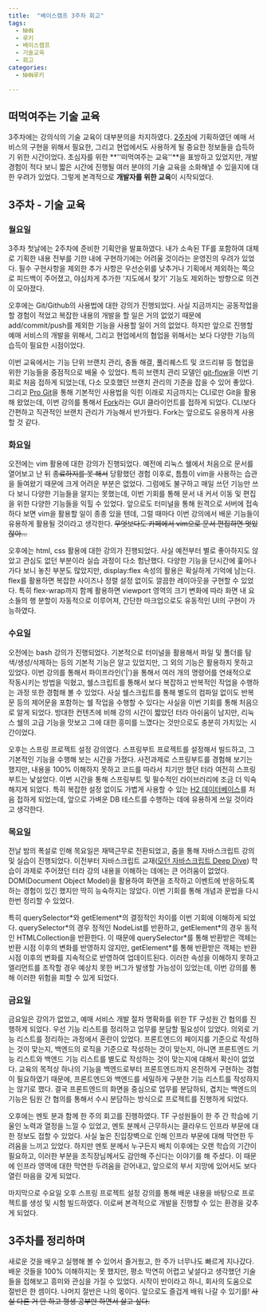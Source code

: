 ```yaml
---
title:  "베이스캠프 3주차 회고"
tags:
  - NHN
  - 루키
  - 베이스캠프
  - 기술교육
  - 회고
categories:
  - NHN루키

---
```


## 떠먹여주는 기술 교육

3주차에는 강의식의 기술 교육이 대부분의을 차지하였다. [2주차](https://eundonglee.github.io/nhn%EB%A3%A8%ED%82%A4/2nd-retrospective/)에 기획하였던 예매 서비스의 구현을 위해서 필요한, 그리고 현업에서도 사용하게 될 중요한 정보들을 습득하기 위한 시간이었다. 초심자를 위한 **''떠먹여주는 교육''**을 표방하고 있었지만, 개발 경험이 적다 보니 짧은 시간에 진행될 여러 분야의 기술 교육을 소화해낼 수 있을지에 대한 우려가 있었다. 그렇게 본격적으로 **개발자를 위한 교육**이 시작되었다.

## 3주차 - 기술 교육

### 월요일

3주차 첫날에는 2주차에 준비한 기획안을 발표하였다. 내가 소속된 TF를 포함하여 대체로 기획한 내용 전부를 기한 내에 구현하기에는 어려울 것이라는 운영진의 우려가 있었다. 필수 구현사항을 제외한 추가 사항은 우선순위를 낮추거나 기획에서 제외하는 쪽으로 피드백이 주어졌고, 야심차게 추가한 '지도에서 찾기' 기능도 제외하는 방향으로 의견이 모아졌다. 

오후에는 Git/Github의 사용법에 대한 강의가 진행되었다. 사실 지금까지는 공동작업을 할 경험이 적었고 복잡한 내용의 개발을 할 일은 거의 없었기 때문에 add/commit/push를 제외한 기능을 사용할 일이 거의 없었다. 하지만 앞으로 진행할 예매 서비스의 개발을 위해서, 그리고 현업에서의 협업을 위해서는 보다 다양한 기능의 습득이 필요한 시점이었다.

이번 교육에서는 기능 단위 브랜치 관리, 충돌 해결, 풀리퀘스트 및 코드리뷰 등 협업을 위한 기능들을 중점적으로 배울 수 있었다. 특히 브랜치 관리 모델인 [git-flow](https://nvie.com/posts/a-successful-git-branching-model/)을 이번 기회로 처음 접하게 되었는데, 다소 모호했던 브랜치 관리의 기준을 잡을 수 있어 좋았다. 그리고 [Pro Git](https://git-scm.com/book/ko/v2)을 통해 기본적인 사용법을 익힌 이래로 지금까지는 CLI로만 Git을 활용해 왔었는데, 이번 강의를 통해서 [Fork](https://git-fork.com/)라는 GUI 클라이언트를 접하게 되었다. CLI보다 간편하고 직관적인 브랜치 관리가 가능해서 반가웠다. Fork는 앞으로도 유용하게 사용할 것 같다.

### 화요일

오전에는 vim 활용에 대한 강의가 진행되었다. 예전에 리눅스 쉘에서 처음으로  문서를 열어보고 난 뒤 ~~종료하지를 못 해서~~ 당황했던 경험 이후로, 틈틈이 vim을 사용하는 습관을 들여왔기 때문에 크게 어려운 부분은 없었다. 그럼에도 불구하고 매일 쓰던 기능만 쓰다 보니 다양한 기능들을 알지는 못했는데, 이번 기회를 통해 문서 내 커서 이동 및 편집을 위한 다양한 기능들을 익힐 수 있었다. 앞으로도 터미널을 통해 원격으로 서버에 접속하다 보면 vim을 활용할 일이 종종 있을 텐데, 그럴 때마다 이번 강의에서 배운 기능들이 유용하게 활용될 것이라고 생각한다. ~~무엇보다도 카페에서 vim으로 문서 편집하면 멋있잖아...~~

오후에는 html, css 활용에 대한 강의가 진행되었다. 사실 예전부터 별로 좋아하지도 않았고 관심도 없던 부분이라 실습 과정이 다소 험난했다. 다양한 기능을 단시간에 훑어나가다 보니 놓친 부분도 많았지만, display:flex 속성의 활용은 확실하게 기억에 남는다. flex를 활용하면 복잡한 사이즈나 정렬 설정 없이도 깔끔한  레이아웃을 구현할 수 있었다. 특히 flex-wrap까지 함께 활용하면 viewport 영역의 크기 변화에 따라 화면 내 요소들의 행 분할이 자동적으로 이루어져, 간단한 마크업으로도 유동적인 UI의 구현이 가능하였다.

### 수요일

오전에는 bash  강의가 진행되었다. 기본적으로 터미널을 활용해서 파일 및 폴더를 탐색/생성/삭제하는 등의 기본적 기능은 알고 있었지만, 그 외의 기능은 활용하지 못하고 있었다. 이번 강의를 통해서 파이프라인('|')을 통해서 여러 개의 명령어를 연쇄적으로 작동시키는 방법을 익혔고, 쉘스크립트를 통해서 보다 복잡하고 반복적인 작업을 수행하는 과정 또한 경험해 볼 수 있었다. 사실 쉘스크립트를 통해 별도의 컴파일 없이도 반복문 등의 제어문을 포함하는 쉘 작업을 수행할 수 있다는 사실을 이번 기회를 통해 처음으로 알게 되었다. 방대한 컨텐츠에 비해 강의 시간이 짧았던 터라 아쉬움이 남지만, 리눅스 쉘의 고급 기능을 맛보고 그에 대한 흥미를 느꼈다는 것만으로도 충분히 가치있는 시간이었다.

오후는 스프링 프로젝트 설정 강의였다. 스프링부트 프로젝트를 설정해서 빌드하고, 그 기본적인 기능을 수행해 보는 시간을 가졌다. 사전과제로 스프링부트를 경험해 보기는 했지만, 내용을 100% 이해하지 못하고 코드를 따라서 치기만 했던 터라 여전히 스프링부트는 낯설었다. 이번 시간을 통해 스프링부트 및 필수적인 라이브러리에 조금 더 익숙해지게 되었다. 특히 복잡한 설정 없이도 가볍게 사용할 수 있는 [H2 데이터베이스](https://www.h2database.com/html/main.html)를 처음 접하게 되었는데, 앞으로 가벼운 DB 테스트를 수행하는 데에 유용하게 쓰일 것이라고 생각한다.

### 목요일

전날 밤의 폭설로 인해 목요일은 재택근무로 전환되었고, 줌을 통해 자바스크립트 강의 및 실습이 진행되었다. 이전부터 자바스크립트 교재([모던 자바스크립트 Deep Dive](http://www.yes24.com/Product/Goods/92742567)) 학습이 과제로 주어졌던 터라 강의 내용을 이해하는 데에는 큰 어려움이 없었다. DOM(Document Object Model)을 활용하여 화면을 조작하고 이벤트에 반응하도록 하는 경험이 있긴 했지만 딱히 능숙하지는 않았다. 이번 기회를 통해 개념과 문법을 다시 한번 정리할 수 있었다.

특히 querySelector\*와 getElement\*의 결정적인 차이를 이번 기회에 이해하게 되었다. querySelector\*의 경우 정적인 NodeList를 반환하고, getElement\*의 경우 동적인 HTMLCollection을 반환한다. 이 때문에 querySelector\*를 통해 반환받은 객체는 반환 시점 이후의 변화를 반영하지 않지만, getElement\*를 통해 반환받은 객체는 반환 시점 이후의 변화를 지속적으로 반영하여 업데이트된다. 이러한 속성을 이해하지 못하고 엘리먼트를 조작할 경우 예상치 못한 버그가 발생할 가능성이 있었는데, 이번 강의를 통해 이러한 위험을 피할 수 있게 되었다.

### 금요일

금요일은 강의가 없었고, 예매 서비스 개발 절차 명확화를 위한 TF 구성원 간 협의를 진행하게 되었다. 우선 기능 리스트를 정리하고 업무를 분담할 필요성이 있었다. 의외로 기능 리스트를 정리하는 과정에서 혼란이 있었다. 프론트엔드의 페이지를 기준으로 작성하는 것이 맞는지, 백엔드의 로직을 기준으로 작성하는 것이 맞는지, 아니면 프론트엔드 기능 리스트와 백엔드 기능 리스트를 별도로 작성하는 것이 맞는지에 대해서 확신이 없었다. 교육의 목적상 하나의 기능을  백엔드로부터 프론트엔드까지 온전하게 구현하는 경험이 필요하였기 때문에, 프론트엔드와 백엔드를 세밀하게 구분한 기능 리스트를 작성하지는 않기로 했다. 결국 프론트엔드의 화면을 중심으로 업무를 분담하되, 겹치는 백엔드의 기능은 팀원 간 협의를 통해서 수시 분담하는 방식으로 프로젝트를 진행하게 되었다.

오후에는 멘토 분과 함께 한 주의 회고를 진행하였다. TF 구성원들이 한 주 간 학습에 기울인 노력과 열정을 느낄 수 있었고, 멘토 분께서 근무하시는 클라우드 인프라 부문에 대한 정보도 접할 수 있었다. 사실 높은 진입장벽으로 인해 인프라 부문에 대해 막연한 두려움을 느끼고 있었다. 하지만 멘토 분께서 누구든지 배치 이후에는 오랜 학습의 기간이 필요하고, 이러한 부분을 조직장님께서도 감안해 주신다는 이야기를 해 주셨다. 이 때문에 인프라 영역에 대한 막연한 두려움을 걷어내고, 앞으로의 부서 지망에 있어서도 보다 열린 마음을 갖게 되었다.

마지막으로 수요일 오후 스프링 프로젝트 설정 강의를 통해 배운 내용을 바탕으로 프로젝트를 생성 및 시험 빌드하였다. 이로써 본격적으로 개발을 진행할 수 있는 환경을 갖추게 되었다.

## 3주차를 정리하며

새로운 것을 배우고 실행해 볼 수 있어서 즐거웠고, 한 주가 너무나도 빠르게 지나갔다. 배운 것들을 100% 이해하지는 못 했지만, 평소 막연히 어렵고 낯설다고 생각했던 기술들을 접해보고 흥미와 관심을 가질 수 있었다. 시작이 반이라고 하니, 회사의 도움으로 절반은 한 셈이다. 나머지 절반은 나의 몫이다. 앞으로도 즐겁게 배워 나갈 수 있기를! ~~사실 다른 거 안 하고 평생 공부만 하면서 살고 싶다.~~ 